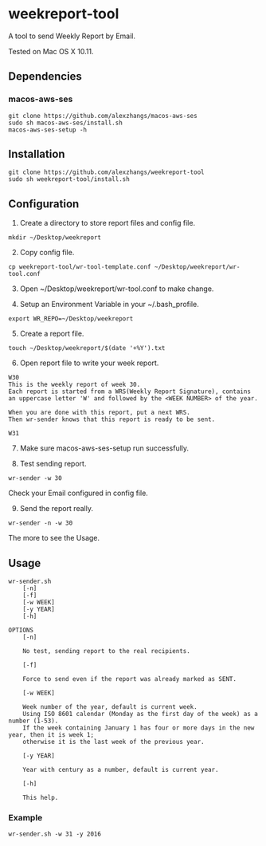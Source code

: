 # weekreport-tool

A tool to send Weekly Report by Email.

Tested on Mac OS X 10.11.

## Dependencies

### macos-aws-ses

```
git clone https://github.com/alexzhangs/macos-aws-ses
sudo sh macos-aws-ses/install.sh
macos-aws-ses-setup -h
```

## Installation

```
git clone https://github.com/alexzhangs/weekreport-tool
sudo sh weekreport-tool/install.sh
```

## Configuration

1. Create a directory to store report files and config file.

```
mkdir ~/Desktop/weekreport
```

2. Copy config file.

```
cp weekreport-tool/wr-tool-template.conf ~/Desktop/weekreport/wr-tool.conf
```

3. Open ~/Desktop/weekreport/wr-tool.conf to make change.

4. Setup an Environment Variable in your ~/.bash_profile.

```
export WR_REPO=~/Desktop/weekreport
```

5. Create a report file.

```
touch ~/Desktop/weekreport/$(date '+%Y').txt
```

6. Open report file to write your week report.

```
W30
This is the weekly report of week 30.
Each report is started from a WRS(Weekly Report Signature), contains
an uppercase letter 'W' and followed by the <WEEK NUMBER> of the year.

When you are done with this report, put a next WRS.
Then wr-sender knows that this report is ready to be sent.

W31
```

7. Make sure macos-aws-ses-setup run successfully.

8. Test sending report.

```
wr-sender -w 30
```

Check your Email configured in config file.

9. Send the report really.

```
wr-sender -n -w 30
```

The more to see the Usage.

## Usage

```
wr-sender.sh
	[-n]
	[-f]
	[-w WEEK]
	[-y YEAR]
	[-h]

OPTIONS
	[-n]

	No test, sending report to the real recipients.

	[-f]

	Force to send even if the report was already marked as SENT.

	[-w WEEK]

	Week number of the year, default is current week.
	Using ISO 8601 calendar (Monday as the first day of the week) as a number (1-53).
	If the week containing January 1 has four or more days in the new year, then it is week 1;
	otherwise it is the last week of the previous year.

	[-y YEAR]

	Year with century as a number, default is current year.

	[-h]

	This help.
```

### Example

```
wr-sender.sh -w 31 -y 2016
```
